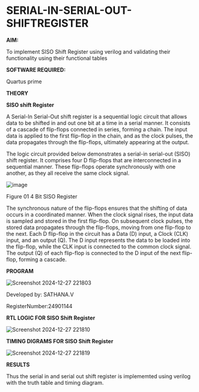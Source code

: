 # SERIAL-IN-SERIAL-OUT-SHIFTREGISTER

**AIM:**

To implement  SISO Shift Register using verilog and validating their functionality using their functional tables

**SOFTWARE REQUIRED:**

Quartus prime

**THEORY**

**SISO shift Register**

A Serial-In Serial-Out shift register is a sequential logic circuit that allows data to be shifted in and out one bit at a time in a serial manner. It consists of a cascade of flip-flops connected in series, forming a chain. The input data is applied to the first flip-flop in the chain, and as the clock pulses, the data propagates through the flip-flops, ultimately appearing at the output.

The logic circuit provided below demonstrates a serial-in serial-out (SISO) shift register. It comprises four D flip-flops that are interconnected in a sequential manner. These flip-flops operate synchronously with one another, as they all receive the same clock signal.

![image](https://github.com/naavaneetha/SERIAL-IN-SERIAL-OUT-SHIFTREGISTER/assets/154305477/e81c4072-37f9-46c6-8145-566764b74c3a)

Figure 01 4 Bit SISO Register

The synchronous nature of the flip-flops ensures that the shifting of data occurs in a coordinated manner. When the clock signal rises, the input data is sampled and stored in the first flip-flop. On subsequent clock pulses, the stored data propagates through the flip-flops, moving from one flip-flop to the next.
Each D flip-flop in the circuit has a Data (D) input, a Clock (CLK) input, and an output (Q). The D input represents the data to be loaded into the flip-flop, while the CLK input is connected to the common clock signal. The output (Q) of each flip-flop is connected to the D input of the next flip-flop, forming a cascade.


**PROGRAM**


![Screenshot 2024-12-27 221803](https://github.com/user-attachments/assets/71f12a4e-eb67-4625-ab7a-26cf35538d2d)

Developed by: SATHANA.V

RegisterNumber:24901144



**RTL LOGIC FOR SISO Shift Register**

![Screenshot 2024-12-27 221810](https://github.com/user-attachments/assets/2e37259a-4fba-42b5-972b-9ca20a4e6eb4)

**TIMING DIGRAMS FOR SISO Shift Register**

![Screenshot 2024-12-27 221819](https://github.com/user-attachments/assets/f4e82aa1-1617-4c41-9c78-5f9e4f503b85)


**RESULTS**

Thus the serial in and serial out shift register is implememted using verilog with the truth table and timing diagram. 

